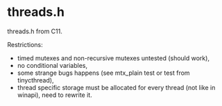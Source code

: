 # threads.h

threads.h from C11.

Restrictions:
 * timed mutexes and non-recursive mutexes untested (should work),
 * no conditional variables,
 * some strange bugs happens (see mtx_plain test or test from tinycthread),
 * thread specific storage must be allocated for every thread (not like in winapi), need to rewrite it.